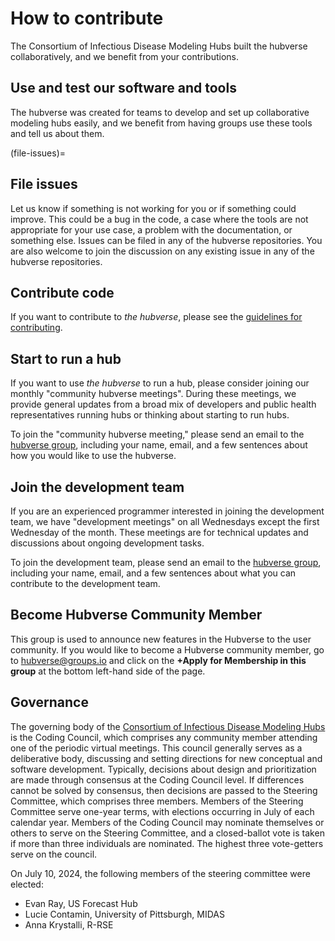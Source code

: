 # How to contribute

The Consortium of Infectious Disease Modeling Hubs built the hubverse collaboratively, and we benefit from your contributions.

## Use and test our software and tools

The hubverse was created for teams to develop and set up collaborative modeling hubs easily, and we benefit from having groups use these tools and tell us about them.

(file-issues)=
## File issues

Let us know if something is not working for you or if something could improve. This could be a bug in the code, a case where the tools are not appropriate for your use case, a problem with the documentation, or something else. Issues can be filed in any of the hubverse repositories. You are also welcome to join the discussion on any existing issue in any of the hubverse repositories.

## Contribute code

If you want to contribute to *the hubverse*, please see the [guidelines for contributing](https://hubverse-org.github.io/hubUtils/CONTRIBUTING.html).

## Start to run a hub

If you want to use *the hubverse* to run a hub, please consider joining our monthly "community hubverse meetings". During these meetings, we provide general updates from a broad mix of developers and public health representatives running hubs or thinking about starting to run hubs.

To join the "community hubverse meeting," please send an email to the <a href="mailto:hubverse+owner@groups.io">hubverse group</a>, including your name, email, and a few sentences about how you would like to use the hubverse.

## Join the development team

If you are an experienced programmer interested in joining the development team, we have "development meetings" on all Wednesdays except the first Wednesday of the month. These meetings are for technical updates and discussions about ongoing development tasks.

To join the development team, please send an email to the <a href="mailto:hubverse+owner@groups.io">hubverse group</a>, including your name, email, and a few sentences about what you can contribute to the development team.

## Become Hubverse Community Member
This group is used to announce new features in the Hubverse to the user community. If you would like to become a Hubverse community member, go to [hubverse@groups.io](https://groups.io/g/hubverse) and click on the **+Apply for Membership in this group** at the bottom left-hand side of the page.

## Governance

The governing body of the [Consortium of Infectious Disease Modeling Hubs](who-we-are.md) is the Coding Council, which comprises any community member attending one of the periodic virtual meetings. This council generally serves as a deliberative body, discussing and setting directions for new conceptual and software development. Typically, decisions about design and prioritization are made through consensus at the Coding Council level. If differences cannot be solved by consensus, then decisions are passed to the Steering Committee, which comprises three members. Members of the Steering Committee serve one-year terms, with elections occurring in July of each calendar year. Members of the Coding Council may nominate themselves or others to serve on the Steering Committee, and a closed-ballot vote is taken if more than three individuals are nominated. The highest three vote-getters serve on the council.  

On July 10, 2024, the following members of the steering committee were elected: 

- Evan Ray, US Forecast Hub
- Lucie Contamin, University of Pittsburgh, MIDAS
- Anna Krystalli, R-RSE
